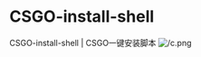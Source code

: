 # CSGO-install-shell
CSGO-install-shell | CSGO一键安装脚本
![/c.png](https://github.com/Alloy81284/CSGO-install-shell/c.png)

